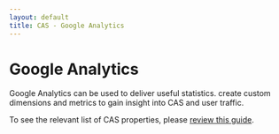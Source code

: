 ```yaml
---
layout: default
title: CAS - Google Analytics
---
```


# Google Analytics

Google Analytics can be used to deliver useful statistics. create custom dimensions and metrics to gain 
insight into CAS and user traffic.

To see the relevant list of CAS properties, please [review this guide](Configuration-Properties.html).

